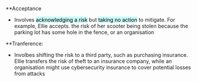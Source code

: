 **Acceptance
- Involves <mark style="background: #ABF7F7A6;">acknowledging a risk</mark> but <mark style="background: #ABF7F7A6;">taking no action</mark> to mitigate. For example, Ellie accepts. the risk of her scooter being stolen because the parking lot has some hole in the fence, or an organisation

**Tranference:
- Involbes shifting the risk to a third party, such as purchasing insurance. Ellie transfers the risk of theft to an insurance company, while an organisation might use cybersecurity insurance to cover potential losses from attacks
